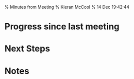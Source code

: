 % Minutes from Meeting 
% Kieran McCool
% 14 Dec 19:42:44

# Progress since last meeting

# Next Steps

# Notes

